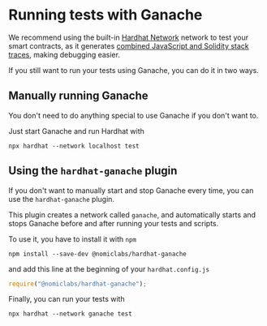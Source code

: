 # Running tests with Ganache

We recommend using the built-in [Hardhat Network](../hardhat-network/README.md) network to test your
smart contracts, as it generates [combined JavaScript and Solidity stack traces](../hardhat-network/README.md#solidity-stack-traces),
making debugging easier.

If you still want to run your tests using Ganache, you can do it in two ways.

## Manually running Ganache

You don't need to do anything special to use Ganache if you don't want to.

Just start Ganache and run Hardhat with

```
npx hardhat --network localhost test
```

## Using the `hardhat-ganache` plugin

If you don't want to manually start and stop Ganache every time, you can use
the `hardhat-ganache` plugin.

This plugin creates a network called `ganache`, and automatically
starts and stops Ganache before and after running your tests and scripts.

To use it, you have to install it with `npm`

```
npm install --save-dev @nomiclabs/hardhat-ganache
```

and add this line at the beginning of your `hardhat.config.js`

```js
require("@nomiclabs/hardhat-ganache");
```

Finally, you can run your tests with
 
```
npx hardhat --network ganache test
```

